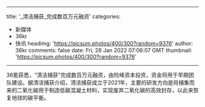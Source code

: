 
---
title: '_清洁捕获_完成数百万元融资'
categories: 
 - 新媒体
 - 36kr
 - 快讯
headimg: 'https://picsum.photos/400/300?random=9376'
author: 36kr
comments: false
date: Fri, 28 Jan 2022 07:06:07 GMT
thumbnail: 'https://picsum.photos/400/300?random=9376'
---

<div>   
36氪获悉，“清洁捕获”完成数百万元融资，由险峰资本投资，资金将用于早期团队建设。据清洁捕获介绍，清洁捕获成立于2021年，主要的研发方向是将捕集而来的二氧化碳用于制造低碳混凝土材料，实现废弃二氧化碳的高效封存，以此来恢复地球的碳平衡。  
</div>
            